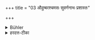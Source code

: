 +++
title = "03 औदुम्बरश्चमसः सुवर्णनाभः प्रशास्तः"

+++

<details><summary>Bühler</summary>

3. A vessel of brass, the centre of which is gilt, is best (for this occasion).
</details>

<details><summary>हरदत्त-टीका</summary>

## सूत्रम्
औदुम्बरश्चमसः सुवर्णनाभः प्रशास्तः ॥३॥  
### टिप्पनी
चमु भक्षणे । यत्र चम्यते स चमसो भोजनपात्रम् । औदुम्बरस्ताम्रमयः सुवर्णेन मध्येऽलंकृतस्स प्रशास्तः प्रशस्तो भोजने ॥३॥
</details>
